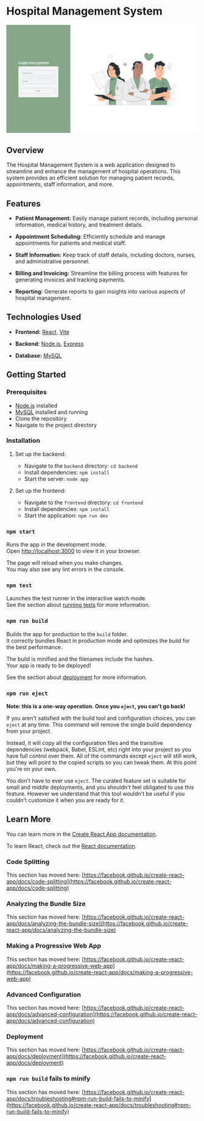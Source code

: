 # Hospital Management System

![alt text](screens/screen1.png)

## Overview

The Hospital Management System is a web application designed to streamline and enhance the management of hospital operations. This system provides an efficient solution for managing patient records, appointments, staff information, and more.

## Features

- **Patient Management:** Easily manage patient records, including personal information, medical history, and treatment details.

- **Appointment Scheduling:** Efficiently schedule and manage appointments for patients and medical staff.

- **Staff Information:** Keep track of staff details, including doctors, nurses, and administrative personnel.

- **Billing and Invoicing:** Streamline the billing process with features for generating invoices and tracking payments.

- **Reporting:** Generate reports to gain insights into various aspects of hospital management.

## Technologies Used

- **Frontend:** [React](https://reactjs.org/), [Vite](https://vitejs.dev/)

- **Backend:** [Node.js](https://nodejs.org/), [Express](https://expressjs.com/)

- **Database:** [MySQL](https://www.mysql.com/)

## Getting Started

### Prerequisites

- [Node.js](https://nodejs.org/) installed
- [MySQL](https://www.mysql.com/) installed and running
- Clone the repository
- Navigate to the project directory

### Installation

1. Set up the backend:

   - Navigate to the `backend` directory: `cd backend`
   - Install dependencies: `npm install`
   - Start the server: `node app`

2. Set up the frontend:
   - Navigate to the `frontend` directory: `cd frontend`
   - Install dependencies: `npm install`
   - Start the application: `npm run dev`

### `npm start`

Runs the app in the development mode.\
Open [http://localhost:3000](http://localhost:3000) to view it in your browser.

The page will reload when you make changes.\
You may also see any lint errors in the console.

### `npm test`

Launches the test runner in the interactive watch mode.\
See the section about [running tests](https://facebook.github.io/create-react-app/docs/running-tests) for more information.

### `npm run build`

Builds the app for production to the `build` folder.\
It correctly bundles React in production mode and optimizes the build for the best performance.

The build is minified and the filenames include the hashes.\
Your app is ready to be deployed!

See the section about [deployment](https://facebook.github.io/create-react-app/docs/deployment) for more information.

### `npm run eject`

**Note: this is a one-way operation. Once you `eject`, you can't go back!**

If you aren't satisfied with the build tool and configuration choices, you can `eject` at any time. This command will remove the single build dependency from your project.

Instead, it will copy all the configuration files and the transitive dependencies (webpack, Babel, ESLint, etc) right into your project so you have full control over them. All of the commands except `eject` will still work, but they will point to the copied scripts so you can tweak them. At this point you're on your own.

You don't have to ever use `eject`. The curated feature set is suitable for small and middle deployments, and you shouldn't feel obligated to use this feature. However we understand that this tool wouldn't be useful if you couldn't customize it when you are ready for it.

## Learn More

You can learn more in the [Create React App documentation](https://facebook.github.io/create-react-app/docs/getting-started).

To learn React, check out the [React documentation](https://reactjs.org/).

### Code Splitting

This section has moved here: [https://facebook.github.io/create-react-app/docs/code-splitting](https://facebook.github.io/create-react-app/docs/code-splitting)

### Analyzing the Bundle Size

This section has moved here: [https://facebook.github.io/create-react-app/docs/analyzing-the-bundle-size](https://facebook.github.io/create-react-app/docs/analyzing-the-bundle-size)

### Making a Progressive Web App

This section has moved here: [https://facebook.github.io/create-react-app/docs/making-a-progressive-web-app](https://facebook.github.io/create-react-app/docs/making-a-progressive-web-app)

### Advanced Configuration

This section has moved here: [https://facebook.github.io/create-react-app/docs/advanced-configuration](https://facebook.github.io/create-react-app/docs/advanced-configuration)

### Deployment

This section has moved here: [https://facebook.github.io/create-react-app/docs/deployment](https://facebook.github.io/create-react-app/docs/deployment)

### `npm run build` fails to minify

This section has moved here: [https://facebook.github.io/create-react-app/docs/troubleshooting#npm-run-build-fails-to-minify](https://facebook.github.io/create-react-app/docs/troubleshooting#npm-run-build-fails-to-minify)
